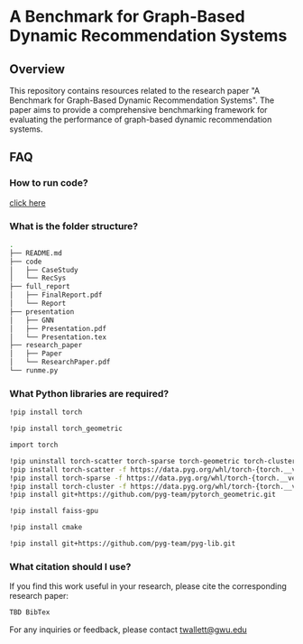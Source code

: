 # A Benchmark for Graph-Based Dynamic Recommendation Systems

## Overview

This repository contains resources related to the research paper "A Benchmark for Graph-Based Dynamic Recommendation Systems". The paper aims to provide a comprehensive benchmarking framework for evaluating the performance of graph-based dynamic recommendation systems.

## FAQ

### How to run code?

[click here](https://vimeo.com/942515870?share=copy)

### What is the folder structure?

```bash
.
├── README.md
├── code
│   ├── CaseStudy
│   └── RecSys
├── full_report
│   ├── FinalReport.pdf
│   └── Report
├── presentation
│   ├── GNN
│   ├── Presentation.pdf
│   └── Presentation.tex
├── research_paper
│   ├── Paper
│   └── ResearchPaper.pdf
└── runme.py
```

### What Python libraries are required?

```bash
!pip install torch

!pip install torch_geometric

import torch

!pip uninstall torch-scatter torch-sparse torch-geometric torch-cluster  --y
!pip install torch-scatter -f https://data.pyg.org/whl/torch-{torch.__version__}.html
!pip install torch-sparse -f https://data.pyg.org/whl/torch-{torch.__version__}.html
!pip install torch-cluster -f https://data.pyg.org/whl/torch-{torch.__version__}.html
!pip install git+https://github.com/pyg-team/pytorch_geometric.git

!pip install faiss-gpu

!pip install cmake

!pip install git+https://github.com/pyg-team/pyg-lib.git
```

### What citation should I use?

If you find this work useful in your research, please cite the corresponding research paper:

```bash
TBD BibTex 
```

For any inquiries or feedback, please contact twallett@gwu.edu

